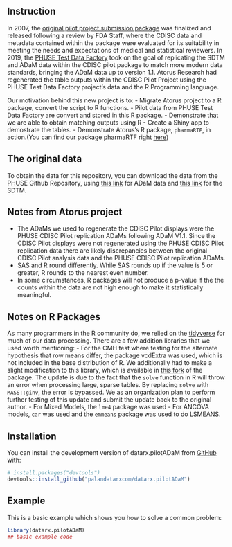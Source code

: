 
<!-- README.md is generated from README.Rmd. Please edit that file -->
<!-- badges: start -->
<!-- badges: end -->

## Instruction

In 2007, the [original pilot project submission
package](https://bitbucket.cdisc.org/projects/CED/repos/sdtm-adam-pilot-project/browse)
was finalized and released following a review by FDA Staff, where the
CDISC data and metadata contained within the package were evaluated for
its suitability in meeting the needs and expectations of medical and
statistical reviewers. In 2019, the [PHUSE Test Data
Factory](https://advance.phuse.global/display/WEL/Test+Dataset+Factory)
took on the goal of replicating the SDTM and ADaM data within the CDISC
pilot package to match more modern data standards, bringing the ADaM
data up to version 1.1. Atorus Research had regenerated the table
outputs within the CDISC Pilot Project using the PHUSE Test Data Factory
project’s data and the R Programming language.

Our motivation behind this new project is to: - Migrate Atorus project
to a R package, convert the script to R functions. - Pilot data from
PHUSE Test Data Factory are convert and stored in this R package. -
Demonstrate that we are able to obtain matching outputs using R - Create
a Shiny app to demostrate the tables. - Demonstrate Atorus’s R package,
`pharmaRTF`, in action.(You can find our package pharmaRTF right
[here](https://github.com/atorus-research/pharmaRTF))

## The original data

To obtain the data for this repository, you can download the data from
the PHUSE Github Repository, using [this
link](https://github.com/phuse-org/phuse-scripts/blob/master/data/adam/TDF_ADaM_v1.0.zip)
for ADaM data and [this
link](https://github.com/phuse-org/phuse-scripts/blob/master/data/sdtm/TDF_SDTM_v1.0%20.zip)
for the SDTM.

## Notes from Atorus project

- The ADaMs we used to regenerate the CDISC Pilot displays were the
  PHUSE CDISC Pilot replication ADaMs following ADaM V1.1. Since the
  CDISC Pilot displays were not regenerated using the PHUSE CDISC Pilot
  replication data there are likely discrepancies between the original
  CDISC Pilot analysis data and the PHUSE CDISC Pilot replication ADaMs.
- SAS and R round differently. While SAS rounds up if the value is 5 or
  greater, R rounds to the nearest even number.
- In some circumstances, R packages will not produce a p-value if the
  the counts within the data are not high enough to make it
  statistically meaningful.

## Notes on R Packages

As many programmers in the R community do, we relied on the
[tidyverse](https://www.tidyverse.org/packages/) for much of our data
processing. There are a few addition libraries that we used worth
mentioning: - For the CMH test where testing for the alternate
hypothesis that row means differ, the package vcdExtra was used, which
is not included in the base distribution of R. We additionally had to
make a slight modification to this library, which is available in [this
fork](https://github.com/mstackhouse/vcdExtra) of the package. The
update is due to the fact that the `solve` function in R will throw an
error when processing large, sparse tables. By replacing `solve` with
`MASS::ginv`, the error is bypassed. We as an organization plan to
perform further testing of this update and submit the update back to the
original author. - For Mixed Models, the `lme4` package was used - For
ANCOVA models, `car` was used and the `emmeans` package was used to do
LSMEANS.

## Installation

You can install the development version of datarx.pilotADaM from
[GitHub](https://github.com/) with:

``` r
# install.packages("devtools")
devtools::install_github("palandatarxcom/datarx.pilotADaM")
```

## Example

This is a basic example which shows you how to solve a common problem:

``` r
library(datarx.pilotADaM)
## basic example code
```
